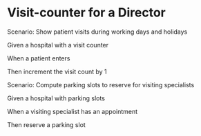 # Visit-counter for a Director

Scenario: Show patient visits during working days and holidays

  Given a hospital with a visit counter
  
  When a patient enters
  
  Then increment the visit count by 1

Scenario: Compute parking slots to reserve for visiting specialists

  Given a hospital with parking slots
  
  When a visiting specialist has an appointment
  
  Then reserve a parking slot
